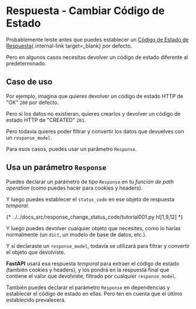 # Respuesta - Cambiar Código de Estado

Probablemente leíste antes que puedes establecer un [Código de Estado de Respuesta](../tutorial/response-status-code.md){.internal-link target=_blank} por defecto.

Pero en algunos casos necesitas devolver un código de estado diferente al predeterminado.

## Caso de uso

Por ejemplo, imagina que quieres devolver un código de estado HTTP de "OK" `200` por defecto.

Pero si los datos no existieran, quieres crearlos y devolver un código de estado HTTP de "CREATED" `201`.

Pero todavía quieres poder filtrar y convertir los datos que devuelves con un `response_model`.

Para esos casos, puedes usar un parámetro `Response`.

## Usa un parámetro `Response`

Puedes declarar un parámetro de tipo `Response` en tu *función de path operation* (como puedes hacer para cookies y headers).

Y luego puedes establecer el `status_code` en ese objeto de respuesta *temporal*.

{* ../../docs_src/response_change_status_code/tutorial001.py hl[1,9,12] *}

Y luego puedes devolver cualquier objeto que necesites, como lo harías normalmente (un `dict`, un modelo de base de datos, etc.).

Y si declaraste un `response_model`, todavía se utilizará para filtrar y convertir el objeto que devolviste.

**FastAPI** usará esa respuesta *temporal* para extraer el código de estado (también cookies y headers), y los pondrá en la respuesta final que contiene el valor que devolviste, filtrado por cualquier `response_model`.

También puedes declarar el parámetro `Response` en dependencias y establecer el código de estado en ellas. Pero ten en cuenta que el último establecido prevalecerá.
